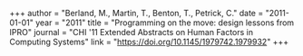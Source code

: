 +++
author = "Berland, M., Martin, T., Benton, T., Petrick, C."
date = "2011-01-01"
year = "2011"
title = "Programming on the move: design lessons from IPRO"
journal = "CHI '11 Extended Abstracts on Human Factors in Computing Systems"
link = "https://doi.org/10.1145/1979742.1979932"
+++